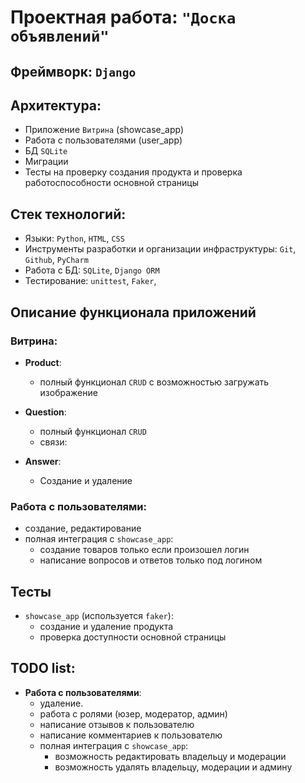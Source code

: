 # Проектная работа: `"Доска объявлений"`

## Фреймворк: `Django`


## Архитектура:
- Приложение `Витрина` (showcase_app)
- Работа с пользователями (user_app)
- БД `SQLite` 
- Миграции
- Тесты на проверку создания продукта и проверка работоспособности основной страницы


## Cтек технологий:
- Языки: `Python`, `HTML`, `CSS`
- Инструменты разработки и организации инфраструктуры: `Git`, `Github`, `PyCharm`
- Работа с БД: `SQLite`, `Django ORM`
- Тестирование: `unittest`, `Faker`,

## Описание функционала приложений

### Витрина:
- **Product**:
    - полный функционал `CRUD` c возможностью загружать изображение
        
- **Question**:
    - полный функционал `CRUD`
    - связи:
      
- **Answer**:
    - Создание и удаление

### Работа с пользователями:
- создание, редактирование
-  полная интеграция с `showcase_app`:
     - создание товаров только если произошел логин
     - написание вопросов и ответов только под логином
        

## Тесты
- `showcase_app` (используется `faker`):
  - создание и удаление продукта
  - проверка доступности основной страницы

## TODO list:

- **Работа с пользователями**:
    - удаление.
    - работа с ролями (юзер, модератор, админ)
    - написание отзывов к пользователю
    - написание комментариев к пользователю
    - полная интеграция с `showcase_app`:
         - возможность редактировать владельцу и модерации 
         - возможность удалять владельцу, модерации и админу
  
